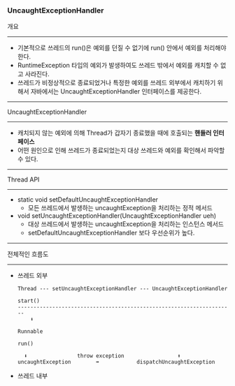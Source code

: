 ### UncaughtExceptionHandler

개요

---

- 기본적으로 쓰레드의 run()은 예외를 던질 수 없기에  run() 안에서 예외를 처리해야 한다.
- RuntimeException 타입의 예외가 발생하여도 쓰레드 밖에서 예외를 캐치할 수 없고 사라진다.
- 쓰레드가 비정상적으로 종료되었거나 특정한 예외를 쓰레드 외부에서 캐치하기 위해서 자바에서는
  UncaughtExceptionHandler 인터페이스를 제공한다.

---

UncaughtExceptionHandler

---

- 캐치되지 않는 예외에 의해 Thread가 갑자기 종료했을 때에 호출되는 **핸들러 인터페이스**
- 어떤 원인으로 인해 쓰레드가 종료되었는지 대상 쓰레드와 예외를 확인해서 파악할 수 있다.

---

Thread API

---

- static void setDefaultUncaughtExceptionHandler
    - 모든 쓰레드에서 발생하는 uncaughtException을 처리하는 정적 메서드
- void setUncaughtExceptionHandler(UncaughtExceptionHandler ueh)
    - 대상 쓰레드에서 발생하는 uncaughtException을 처리하는 인스턴스 메서드
    - setDefaultUncaughtExceptionHandler 보다 우선순위가 높다.

---

전체적인 흐름도

---

- 쓰레드 외부

    ```
    Thread --- setUncaughtExceptionHandler --- UncaughtExceptionHandler
    
    start()
    ---------------------------------------------------------------------
    	⬇️
    	
    Runnable
    
    run()
    
      ⬇️                throw exception                 ⬆️
    uncaughtException        ➡️            dispatchUncaughtException
    ```

- 쓰레드 내부